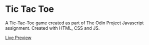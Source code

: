 # Tic Tac Toe
 A Tic-Tac-Toe game created as part of The Odin Project Javascript assignment. Created with HTML, CSS and JS.

 [Live Preview](https://kjoh-dev.github.io/Tic-Tac-Toe-2/)
